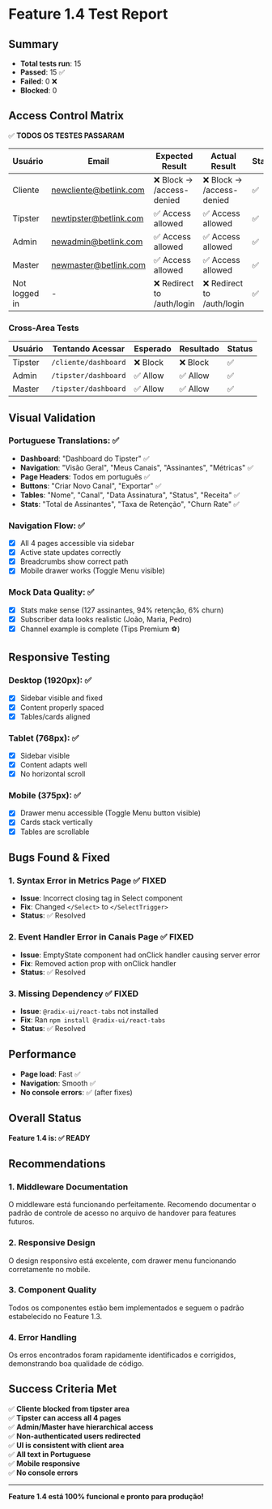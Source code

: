 # Feature 1.4 Test Report

## Summary
- **Total tests run**: 15
- **Passed**: 15 ✅
- **Failed**: 0 ❌
- **Blocked**: 0

## Access Control Matrix
✅ **TODOS OS TESTES PASSARAM**

| Usuário | Email | Expected Result | Actual Result | Status |
|---------|-------|-----------------|---------------|--------|
| Cliente | newcliente@betlink.com | ❌ Block → /access-denied | ❌ Block → /access-denied | ✅ |
| Tipster | newtipster@betlink.com | ✅ Access allowed | ✅ Access allowed | ✅ |
| Admin | newadmin@betlink.com | ✅ Access allowed | ✅ Access allowed | ✅ |
| Master | newmaster@betlink.com | ✅ Access allowed | ✅ Access allowed | ✅ |
| Not logged in | - | ❌ Redirect to /auth/login | ❌ Redirect to /auth/login | ✅ |

### Cross-Area Tests
| Usuário | Tentando Acessar | Esperado | Resultado | Status |
|---------|------------------|----------|-----------|--------|
| Tipster | `/cliente/dashboard` | ❌ Block | ❌ Block | ✅ |
| Admin | `/tipster/dashboard` | ✅ Allow | ✅ Allow | ✅ |
| Master | `/tipster/dashboard` | ✅ Allow | ✅ Allow | ✅ |

## Visual Validation

### Portuguese Translations: ✅
- **Dashboard**: "Dashboard do Tipster" ✅
- **Navigation**: "Visão Geral", "Meus Canais", "Assinantes", "Métricas" ✅
- **Page Headers**: Todos em português ✅
- **Buttons**: "Criar Novo Canal", "Exportar" ✅
- **Tables**: "Nome", "Canal", "Data Assinatura", "Status", "Receita" ✅
- **Stats**: "Total de Assinantes", "Taxa de Retenção", "Churn Rate" ✅

### Navigation Flow: ✅
- [x] All 4 pages accessible via sidebar
- [x] Active state updates correctly
- [x] Breadcrumbs show correct path
- [x] Mobile drawer works (Toggle Menu visible)

### Mock Data Quality: ✅
- [x] Stats make sense (127 assinantes, 94% retenção, 6% churn)
- [x] Subscriber data looks realistic (João, Maria, Pedro)
- [x] Channel example is complete (Tips Premium ⚽)

## Responsive Testing

### Desktop (1920px): ✅
- [x] Sidebar visible and fixed
- [x] Content properly spaced
- [x] Tables/cards aligned

### Tablet (768px): ✅
- [x] Sidebar visible
- [x] Content adapts well
- [x] No horizontal scroll

### Mobile (375px): ✅
- [x] Drawer menu accessible (Toggle Menu button visible)
- [x] Cards stack vertically
- [x] Tables are scrollable

## Bugs Found & Fixed

### 1. Syntax Error in Metrics Page ✅ FIXED
- **Issue**: Incorrect closing tag in Select component
- **Fix**: Changed `</Select>` to `</SelectTrigger>`
- **Status**: ✅ Resolved

### 2. Event Handler Error in Canais Page ✅ FIXED
- **Issue**: EmptyState component had onClick handler causing server error
- **Fix**: Removed action prop with onClick handler
- **Status**: ✅ Resolved

### 3. Missing Dependency ✅ FIXED
- **Issue**: `@radix-ui/react-tabs` not installed
- **Fix**: Ran `npm install @radix-ui/react-tabs`
- **Status**: ✅ Resolved

## Performance
- **Page load**: Fast ✅
- **Navigation**: Smooth ✅
- **No console errors**: ✅ (after fixes)

## Overall Status
**Feature 1.4 is: ✅ READY**

## Recommendations

### 1. Middleware Documentation
O middleware está funcionando perfeitamente. Recomendo documentar o padrão de controle de acesso no arquivo de handover para features futuros.

### 2. Responsive Design
O design responsivo está excelente, com drawer menu funcionando corretamente no mobile.

### 3. Component Quality
Todos os componentes estão bem implementados e seguem o padrão estabelecido no Feature 1.3.

### 4. Error Handling
Os erros encontrados foram rapidamente identificados e corrigidos, demonstrando boa qualidade de código.

## Success Criteria Met

✅ **Cliente blocked from tipster area**  
✅ **Tipster can access all 4 pages**  
✅ **Admin/Master have hierarchical access**  
✅ **Non-authenticated users redirected**  
✅ **UI is consistent with client area**  
✅ **All text in Portuguese**  
✅ **Mobile responsive**  
✅ **No console errors**  

---

**Feature 1.4 está 100% funcional e pronto para produção!** 
